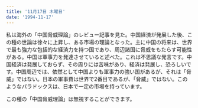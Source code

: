 ```yaml
---
title: '11月17日 木曜日'
date: '1994-11-17'
---
```


私は海外の「中国脅威理論」のレビュー記事を見た。中国経済が発展した後、この種の世論は徐々に上昇し、ある市場の理論となった。主に中国の将来は、世界で最も強力な包括的な経済力を持つ国であり、周辺諸国に脅威をもたらす可能性がある。中国は軍事力を発達させていると述べた。これは不思議な発言です。中国経済は発展しておらず、その周りには苦味があり、経済は発展し、恐ろしいです。中国周辺では、依然として中国よりも軍事力の強い国があるが、それは「脅威」ではない。日本の軍事費は世界で2番目であるが、「脅威」ではない。このようなパラドックスは、日本で一定の市場を持っています。

この種の「中国脅威理論」は無視することができます。

